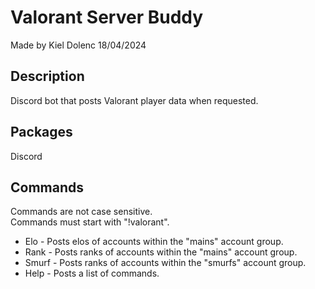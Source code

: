 # Valorant Server Buddy
Made by Kiel Dolenc 18/04/2024

## Description
Discord bot that posts Valorant player data when requested.

## Packages
Discord

## Commands
Commands are not case sensitive.\
Commands must start with "!valorant".
- Elo - Posts elos of accounts within the "mains" account group.
- Rank - Posts ranks of accounts within the "mains" account group.
- Smurf - Posts ranks of accounts within the "smurfs" account group.
- Help - Posts a list of commands.